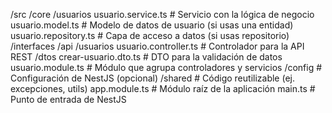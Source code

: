 /src
  /core
    /usuarios
      usuario.service.ts         # Servicio con la lógica de negocio
      usuario.model.ts           # Modelo de datos de usuario (si usas una entidad)
      usuario.repository.ts      # Capa de acceso a datos (si usas repositorio)
  /interfaces
    /api
      /usuarios
        usuario.controller.ts    # Controlador para la API REST
        /dtos
          crear-usuario.dto.ts   # DTO para la validación de datos
        usuario.module.ts        # Módulo que agrupa controladores y servicios
  /config                        # Configuración de NestJS (opcional)
  /shared                        # Código reutilizable (ej. excepciones, utils)
  app.module.ts                  # Módulo raíz de la aplicación
  main.ts                        # Punto de entrada de NestJS
